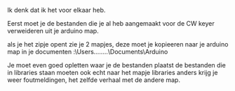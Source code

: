 Ik denk dat ik het voor elkaar heb.

Eerst moet je de bestanden die je al heb aangemaakt voor de CW keyer verweideren uit je arduino map.

als je het zipje opent zie je 2 mapjes, deze moet je kopieeren naar je arduino map in je documenten :\Users\........\Documents\Arduino

Je moet even goed opletten waar je de bestanden plaatst de bestanden die in libraries staan moeten ook echt naar het mapje libraries anders krijg je weer foutmeldingen, het zelfde verhaal met de andere map.
